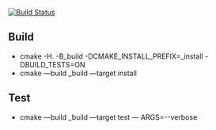 [![Build Status](https://travis-ci.com/SCLOUDFER/RK_TIMP.svg?branch=master)](https://travis-ci.com/SCLOUDFER/RK_TIMP)

## Build
- cmake -H. -B_build -DCMAKE_INSTALL_PREFIX=_install -DBUILD_TESTS=ON
- cmake —build _build —target install

## Test
- cmake —build _build —target test — ARGS=--verbose